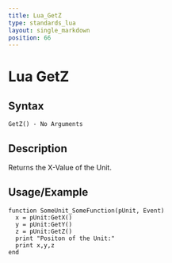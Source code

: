 ```yaml
---
title: Lua_GetZ
type: standards_lua
layout: single_markdown
position: 66
---
```


# Lua GetZ

## Syntax

```
GetZ() - No Arguments
```

## Description

Returns the X-Value of the Unit.

## Usage/Example

```
function SomeUnit_SomeFunction(pUnit, Event) 
  x = pUnit:GetX() 
  y = pUnit:GetY()
  z = pUnit:GetZ()
  print "Positon of the Unit:"
  print x,y,z
end
```
